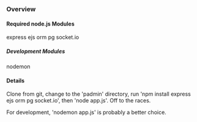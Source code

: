 ### Overview ###

#### Required node.js Modules ####
express
ejs
orm
pg
socket.io

##### Development Modules #####
nodemon

#### Details ####
Clone from git, change to the 'padmin' directory, run 'npm install express ejs orm pg socket.io', then 'node app.js'.  Off to the races.

For development, 'nodemon app.js' is probably a better choice.
